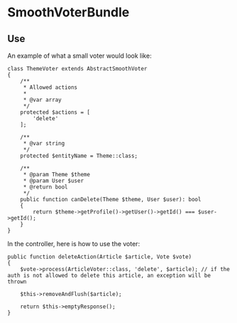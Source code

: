 # SmoothVoterBundle

## Use 

An example of what a small voter would look like:

    class ThemeVoter extends AbstractSmoothVoter
    {
        /**
         * Allowed actions
         *
         * @var array
         */
        protected $actions = [
            'delete'
        ];
    
        /**
         * @var string
         */
        protected $entityName = Theme::class;
    
        /**
         * @param Theme $theme
         * @param User $user
         * @return bool
         */
        public function canDelete(Theme $theme, User $user): bool
        {
            return $theme->getProfile()->getUser()->getId() === $user->getId();
        }
    }

In the controller, here is how to use the voter:

    public function deleteAction(Article $article, Vote $vote)
    {
        $vote->process(ArticleVoter::class, 'delete', $article); // if the auth is not allowed to delete this article, an exception will be thrown

        $this->removeAndFlush($article);

        return $this->emptyResponse();
    }
